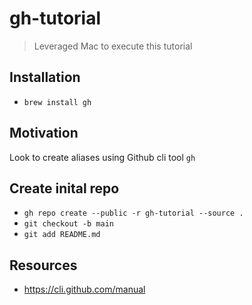 # gh-tutorial

> Leveraged Mac to execute this tutorial

## Installation

- `brew install gh`

## Motivation

Look to create aliases using Github cli tool `gh`


## Create inital repo

- `gh repo create --public -r gh-tutorial --source .`
- `git checkout -b main`
- `git add README.md`


## Resources

- https://cli.github.com/manual